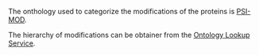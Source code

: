 The onthology used to categorize the modifications of the proteins is [PSI-MOD](http://www.ebi.ac.uk/ols/ontologies/mod).

The hierarchy of modifications can be obtainer from the [Ontology Lookup Service](http://www.ebi.ac.uk/ols/docs/api).